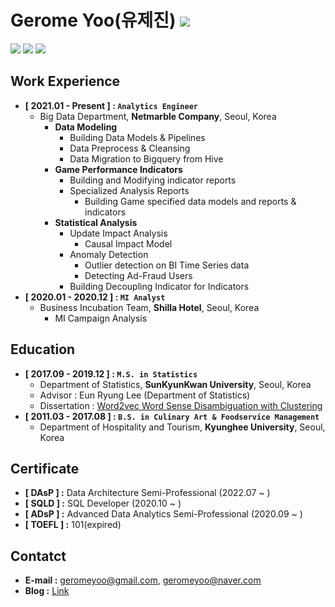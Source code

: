 # Gerome Yoo(유제진) <a href="https://github.com/ashjean7805" target="_blank"><img src="https://img.shields.io/badge/Github-181717?style=flat-square&logo=Github&logoColor=white"/></a>

<img src="https://img.shields.io/badge/Python-3776AB?style=for-the-badge&logo=Python&logoColor=white"> <img src="https://img.shields.io/badge/R-276DC3?style=for-the-badge&logo=R&logoColor=white"> <img src="https://img.shields.io/badge/bigquery-4285F4?style=for-the-badge&logo=Google&logoColor=white">

## Work Experience
- **[ 2021.01 - Present ] : `Analytics Engineer`**
    - Big Data Department, **Netmarble Company**, Seoul, Korea
        - **Data Modeling**
            - Building Data Models & Pipelines
            - Data Preprocess & Cleansing
            - Data Migration to Bigquery from Hive
        - **Game Performance Indicators**
            - Building and Modifying indicator reports
            - Specialized Analysis Reports
                - Building Game specified data models and reports & indicators
        - **Statistical Analysis**
            - Update Impact Analysis
                - Causal Impact Model     
            - Anomaly Detection
                - Outlier detection on BI Time Series data 
                - Detecting Ad-Fraud Users
            - Building Decoupling Indicator for Indicators
- **[ 2020.01 - 2020.12 ] : `MI Analyst`**
    - Business Incubation Team, **Shilla Hotel**, Seoul, Korea
        - MI Campaign Analysis

## Education
- **[ 2017.09 - 2019.12 ] : `M.S. in Statistics`**
    - Department of Statistics, **SunKyunKwan University**, Seoul, Korea
    - Advisor : Eun Ryung Lee (Department of Statistics)
    - Dissertation : [Word2vec Word Sense Disambiguation with Clustering](https://github.com/ashjean7805/Lecture_Material/blob/main/Master/Paper.pdf)
- **[ 2011.03 - 2017.08 ] : `B.S. in Culinary Art & Foodservice Management`**
    - Department of Hospitality and Tourism, **Kyunghee University**, Seoul, Korea

## Certificate
- **[ DAsP ] :** Data Architecture Semi-Professional (2022.07 ~ )
- **[ SQLD ] :** SQL Developer (2020.10 ~ )
- **[ ADsP ] :** Advanced Data Analytics Semi-Professional (2020.09 ~ )
- **[ TOEFL ] :** 101(expired)

## Contatct
- **E-mail :** geromeyoo@gmail.com, geromeyoo@naver.com
- **Blog :** [Link](https://ashjeanpub.github.io/tech-blog/)
